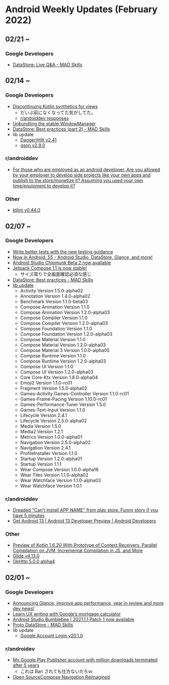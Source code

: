 # Android Weekly Updates (February 2022)

## 02/21 ~

### Google Developers

- [DataStore: Live Q&A - MAD Skills](https://www.youtube.com/watch?v=kzYKdog9S1k)

## 02/14 ~

### Google Developers

- [Discontinuing Kotlin synthetics for views](https://android-developers.googleblog.com/2022/02/discontinuing-kotlin-synthetics-for-views.html)
  - だいぶ前になくなってた気がしてた。
  - [r/andoiddev responses](https://www.reddit.com/r/androiddev/comments/sw1xwd/discontinuing_kotlin_synthetics_for_views/)
- [Unbundling the stable WindowManager](https://medium.com/androiddevelopers/unbundling-the-stable-windowmanager-a5471ff2907)
- [DataStore: Best practices (part 2) - MAD Skills](https://www.youtube.com/watch?v=ZqlZnSdSqI4)
- lib update
  - [Dagger/Hilt v2.41](https://github.com/google/dagger/releases)
  - [gson v2.9.0](https://github.com/google/gson/blob/master/CHANGELOG.md)

### r/androiddev

- [For those who are employed as an android developer. Are you allowed by your employer to develop side projects like your own apps and publish to the store/monetize it? Assuming you used your own time/equipment to develop it?](https://www.reddit.com/r/androiddev/comments/sws0s7/for_those_who_are_employed_as_an_android/)

### Other

- [ktlint v0.44.0](https://github.com/pinterest/ktlint/blob/master/CHANGELOG.md)

## 02/07 ~

### Google Developers

- [Write better tests with the new testing guidance](https://android-developers.googleblog.com/2022/02/write-better-tests-with-new-testing.html)
- [Now in Android: 55 - Android Studio, DataStore, Glance, and more!](https://www.youtube.com/watch?v=Hc79sDi3f0U)
- [Android Studio Chipmunk Beta 2 now available](https://androidstudio.googleblog.com/2022/02/android-studio-chipmunk-beta-2-now.html?m=1)
- [Jetpack Compose 1.1 is now stable!](https://android-developers.googleblog.com/2022/02/jetpack-compose-11-now-stable.html)
  - サイズ周りで全画面確認必須な感じ
- [DataStore: Best practices - MAD Skills](https://www.youtube.com/watch?v=S10ci36lBJ4)
- [lib update](https://developer.android.com/jetpack/androidx/versions/all-channel#february_9_2022)
  - Activity Version 1.5.0-alpha02
  - Annotation Version 1.4.0-alpha02
  - Benchmark Version 1.1.0-beta03
  - Compose Animation Version 1.1.0
  - Compose Animation Version 1.2.0-alpha03
  - Compose Compiler Version 1.1.0
  - Compose Compiler Version 1.2.0-alpha03
  - Compose Foundation Version 1.1.0
  - Compose Foundation Version 1.2.0-alpha03
  - Compose Material Version 1.1.0
  - Compose Material Version 1.2.0-alpha03
  - Compose Material 3 Version 1.0.0-alpha05
  - Compose Runtime Version 1.1.0
  - Compose Runtime Version 1.2.0-alpha03
  - Compose UI Version 1.1.0
  - Compose UI Version 1.2.0-alpha03
  - Core Core-Ktx Version 1.8.0-alpha04
  - Emoji2 Version 1.1.0-rc01
  - Fragment Version 1.5.0-alpha02
  - Games-Activity Games-Controller Version 1.1.0-rc01
  - Games-Frame-Pacing Version 1.10.0-rc01
  - Games-Performance-Tuner Version 1.5.0
  - Games-Text-Input Version 1.1.0
  - Lifecycle Version 2.4.1
  - Lifecycle Version 2.5.0-alpha02
  - Media Version 1.5.0
  - Media2 Version 1.2.1
  - Metrics Version 1.0.0-alpha01
  - Navigation Version 2.5.0-alpha02
  - Navigation Version 2.4.1
  - ProfileInstaller Version 1.1.0
  - Startup Version 1.2.0-alpha01
  - Startup Version 1.1.1
  - Wear Compose Version 1.0.0-alpha16
  - Wear Tiles Version 1.1.0-alpha02
  - Wear Watchface Version 1.1.0-alpha03
  - Wear Watchface Version 1.0.1

### r/androiddev

- [Dreaded "Can't install APP NAME" from play store. Funny story if you have 5 minutes](https://www.reddit.com/r/androiddev/comments/sr9xr4/dreaded_cant_install_app_name_from_play_store/)
- [Get Android 13 | Android 13 Developer Preview | Android Developers](https://www.reddit.com/r/androiddev/comments/spd45r/get_android_13_android_13_developer_preview/)

### Other

- [Preview of Kotlin 1.6.20 With Prototype of Context Receivers, Parallel Compilation on JVM, Incremental Compilation in JS, and More](https://blog.jetbrains.com/kotlin/2022/02/kotlin-1-6-20-m1-released/)
- [Glide v4.13.0](https://github.com/bumptech/glide/releases)
- [OkHttp 5.0.0 alpha4](https://github.com/square/okhttp)

## 02/01 ~

### Google Developers

- [Announcing Glance, improve app performance, year in review and more dev news!](https://www.youtube.com/watch?v=QdNP_Q9_5AE)
- [Learn UX writing with Google’s mortgage calculator](https://www.youtube.com/watch?v=hE7EQCg--KY)
- [Android Studio Bumblebee | 2021.1.1 Patch 1 now available](https://androidstudio.googleblog.com/2022/02/android-studio-bumblebee-202111-patch-1.html)
- [Proto DataStore - MAD Skills](https://www.youtube.com/watch?v=aYhgwII6_VM)
- lib update
  - [Google Account Login v20.1.0](https://developers.google.com/android/guides/releases#february_01_2022)

### r/androidev

- [My Google Play Publisher account with million downloads terminated after 5 years](https://www.reddit.com/r/androiddev/comments/skch98/my_google_play_publisher_account_with_million/)
  - これは Ban されても仕方ないだろｗ
- [Open SourceCompose Navigation Reimagined](https://www.reddit.com/r/androiddev/comments/skm69f/compose_navigation_reimagined/)
